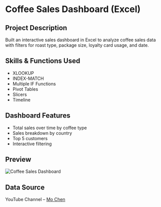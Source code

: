 # Coffee Sales Dashboard (Excel)

## Project Description  
Built an interactive sales dashboard in Excel to analyze coffee sales data with filters for roast type, package size, loyalty card usage, and date.

## Skills & Functions Used  
- XLOOKUP  
- INDEX-MATCH  
- Multiple IF Functions  
- Pivot Tables  
- Slicers  
- Timeline

## Dashboard Features  
- Total sales over time by coffee type  
- Sales breakdown by country  
- Top 5 customers  
- Interactive filtering  

## Preview  
![Coffee Sales Dashboard](coffee-dashboard.png)

## Data Source  
YouTube Channel – [Mo Chen](https://youtu.be/m13o5aqeCbM?si=2-QirbWe_qAoKrdp)

